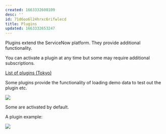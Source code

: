```yaml
---
created: 1663332600109
desc: ''
id: 71d6oo6l24hrxc6rifwlecd
title: Plugins
updated: 1663332653247
---
```

   
Plugins extend the ServiceNow platform. They provide additional functionality.   
   
You can activate a plugin at any time but some may require additional subscriptions.    
   
[List of plugins (Tokyo)](https://docs.servicenow.com/bundle/tokyo-platform-administration/page/administer/plugins/reference/list-of-plugins.html)   
   
Some plugins provide the functionality of loading demo data to test out the plugin etc.   
   
![](https://res.cloudinary.com/zubayr/image/upload/v1663333885/wiki/loia8zfnlmfwerxg6xev.png)   
   
Some are activated by default.   
   
A plugin example:   
   
![](https://res.cloudinary.com/zubayr/image/upload/v1663333951/wiki/heypuiqhvq9ye7shdfjl.png)